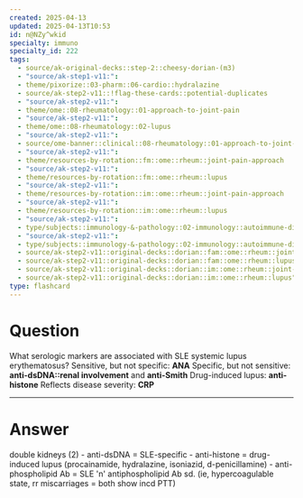 ```yaml
---
created: 2025-04-13
updated: 2025-04-13T10:53
id: n@NZy^wkid
specialty: immuno
specialty_id: 222
tags:
  - source/ak-original-decks::step-2::cheesy-dorian-(m3)
  - "source/ak-step1-v11:": 
  - theme/pixorize::03-pharm::06-cardio::hydralazine
  - source/ak-step2-v11::!flag-these-cards::potential-duplicates
  - "source/ak-step2-v11:": 
  - theme/ome::08-rheumatology::01-approach-to-joint-pain
  - "source/ak-step2-v11:": 
  - theme/ome::08-rheumatology::02-lupus
  - "source/ak-step2-v11:": 
  - source/ome-banner::clinical::08-rheumatology::01-approach-to-joint-pain
  - "source/ak-step2-v11:": 
  - theme/resources-by-rotation::fm::ome::rheum::joint-pain-approach
  - "source/ak-step2-v11:": 
  - theme/resources-by-rotation::fm::ome::rheum::lupus
  - "source/ak-step2-v11:": 
  - theme/resources-by-rotation::im::ome::rheum::joint-pain-approach
  - "source/ak-step2-v11:": 
  - theme/resources-by-rotation::im::ome::rheum::lupus
  - "source/ak-step2-v11:": 
  - type/subjects::immunology-&-pathology::02-immunology::autoimmune-disorders::systemic-lupus-erythematosus
  - "source/ak-step2-v11:": 
  - type/subjects::immunology-&-pathology::02-immunology::autoimmune-disorders::systemic-lupus-erythematosus::management
  - source/ak-step2-v11::original-decks::dorian::fam::ome::rheum::joint-pain-approach
  - source/ak-step2-v11::original-decks::dorian::fam::ome::rheum::lupus
  - source/ak-step2-v11::original-decks::dorian::im::ome::rheum::joint-pain-approach
  - source/ak-step2-v11::original-decks::dorian::im::ome::rheum::lupus"
type: flashcard
---
```


# Question
What serologic markers are associated with SLE systemic lupus erythematosus?   Sensitive, but not specific: **ANA** Specific, but not sensitive: **anti-dsDNA::renal involvement** and **anti-Smith** Drug-induced lupus: **anti-histone** Reflects disease severity: **CRP**

---

# Answer
double kidneys (2)  - anti-dsDNA = SLE-specific - anti-histone = drug-induced lupus (procainamide, hydralazine, isoniazid, d-penicillamine) - anti-phospholipid Ab = SLE 'n' antiphospholipid Ab sd. (ie, hypercoagulable state, rr miscarriages = both show incd PTT)